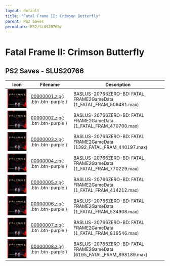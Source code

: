 ```yaml
---
layout: default
title: "Fatal Frame II: Crimson Butterfly"
parent: PS2 Saves
permalink: PS2/SLUS20766/
---
```

# Fatal Frame II: Crimson Butterfly

## PS2 Saves - SLUS20766

| Icon | Filename | Description |
|------|----------|-------------|
| ![Fatal Frame II: Crimson Butterfly](icon0.png) | [00000001.zip](00000001.zip){: .btn .btn-purple } | BASLUS-20766ZERO-BD: FATAL FRAME2GameData (1_FATAL_FRAM_506481.max) |
| ![Fatal Frame II: Crimson Butterfly](icon0.png) | [00000002.zip](00000002.zip){: .btn .btn-purple } | BASLUS-20766ZERO-BD: FATAL FRAME2GameData (1_FATAL_FRAM_470700.max) |
| ![Fatal Frame II: Crimson Butterfly](icon0.png) | [00000003.zip](00000003.zip){: .btn .btn-purple } | BASLUS-20766ZERO-BD: FATAL FRAME2GameData (1392_FATAL_FRAM_440197.max) |
| ![Fatal Frame II: Crimson Butterfly](icon0.png) | [00000004.zip](00000004.zip){: .btn .btn-purple } | BASLUS-20766ZERO-BD: FATAL FRAME2GameData (1_FATAL_FRAM_770229.max) |
| ![Fatal Frame II: Crimson Butterfly](icon0.png) | [00000005.zip](00000005.zip){: .btn .btn-purple } | BASLUS-20766ZERO-BD: FATAL FRAME2GameData (1_FATAL_FRAM_414212.max) |
| ![Fatal Frame II: Crimson Butterfly](icon0.png) | [00000006.zip](00000006.zip){: .btn .btn-purple } | BASLUS-20766ZERO-BD: FATAL FRAME2GameData (1_FATAL_FRAM_534908.max) |
| ![Fatal Frame II: Crimson Butterfly](icon0.png) | [00000007.zip](00000007.zip){: .btn .btn-purple } | BASLUS-20766ZERO-BD: FATAL FRAME2GameData (1_FATAL_FRAM_819546.max) |
| ![Fatal Frame II: Crimson Butterfly](icon0.png) | [00000008.zip](00000008.zip){: .btn .btn-purple } | BASLUS-20766ZERO-BD: FATAL FRAME2GameData (6195_FATAL_FRAM_898189.max) |

